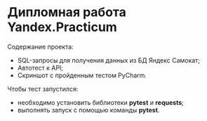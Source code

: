 # Дипломная работа	Yandex.Practicum

Содержание проекта:
- SQL-запросы для получения данных из БД Яндекс Самокат;
- Автотест к API;
- Скриншот с пройденным тестом PyCharm.

Чтобы тест запустился:
- необходимо установить библиотеки **pytest** и **requests**;
- выполнять запуск с помощью команды **pytest**.
